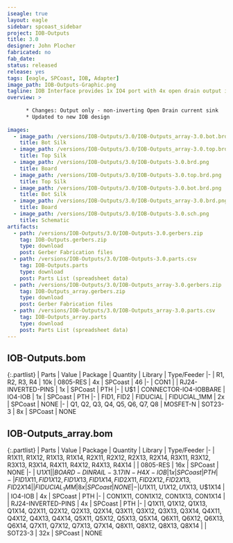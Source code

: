 ```yaml
---
iseagle: true
layout: eagle
sidebar: spcoast_sidebar
project: IOB-Outputs
title: 3.0
designer: John Plocher
fabricated: no
fab_date: 
status: released
release: yes
tags: [eagle, SPCoast, IOB, Adapter]
image_path: IOB-Outputs-Graphic.png
tagline: IOB Interface provides 1x IO4 port with 4x open drain output i/o lines.
overview: >
    
      * Changes: Output only - non-inverting Open Drain current sink
      * Updated to new IOB design
    
images:
  - image_path: /versions/IOB-Outputs/3.0/IOB-Outputs_array-3.0.bot.brd.png
    title: Bot Silk
  - image_path: /versions/IOB-Outputs/3.0/IOB-Outputs_array-3.0.top.brd.png
    title: Top Silk
  - image_path: /versions/IOB-Outputs/3.0/IOB-Outputs-3.0.brd.png
    title: Board
  - image_path: /versions/IOB-Outputs/3.0/IOB-Outputs-3.0.top.brd.png
    title: Top Silk
  - image_path: /versions/IOB-Outputs/3.0/IOB-Outputs-3.0.bot.brd.png
    title: Bot Silk
  - image_path: /versions/IOB-Outputs/3.0/IOB-Outputs_array-3.0.brd.png
    title: Board
  - image_path: /versions/IOB-Outputs/3.0/IOB-Outputs-3.0.sch.png
    title: Schematic
artifacts:
  - path: /versions/IOB-Outputs/3.0/IOB-Outputs-3.0.gerbers.zip
    tag: IOB-Outputs.gerbers.zip
    type: download
    post: Gerber Fabrication files
  - path: /versions/IOB-Outputs/3.0/IOB-Outputs-3.0.parts.csv
    tag: IOB-Outputs.parts
    type: download
    post: Parts List (spreadsheet data)
  - path: /versions/IOB-Outputs/3.0/IOB-Outputs_array-3.0.gerbers.zip
    tag: IOB-Outputs_array.gerbers.zip
    type: download
    post: Gerber Fabrication files
  - path: /versions/IOB-Outputs/3.0/IOB-Outputs_array-3.0.parts.csv
    tag: IOB-Outputs_array.parts
    type: download
    post: Parts List (spreadsheet data)
---
```


## IOB-Outputs.bom

{:.partlist}
| Parts | Value | Package | Quantity | Library | Type/Feeder
|-
| R1, R2, R3, R4 | 10k | 0805-RES | 4x | SPCoast | 46
|-
| CON1 |  | RJ24-INVERTED-PINS | 1x | SPCoast | PTH
|-
| U$1 | CONNECTOR-IO4-IOBBARE | IO4-IOB | 1x | SPCoast | PTH
|-
| FID1, FID2 | FIDUCIAL | FIDUCIAL_1MM | 2x | SPCoast | NONE
|-
| Q1, Q2, Q3, Q4, Q5, Q6, Q7, Q8 | MOSFET-N | SOT23-3 | 8x | SPCoast | NONE

## IOB-Outputs_array.bom

{:.partlist}
| Parts | Value | Package | Quantity | Library | Type/Feeder
|-
| R1X11, R1X12, R1X13, R1X14, R2X11, R2X12, R2X13, R2X14, R3X11, R3X12, R3X13, R3X14, R4X11, R4X12, R4X13, R4X14 |  | 0805-RES | 16x | SPCoast | NONE
|-
| U$1X1 |  | BOARD-DINRAIL-3.17IN-H4X-IOB | 1x | SPCoast | PTH
|-
| FID1X11, FID1X12, FID1X13, FID1X14, FID2X11, FID2X12, FID2X13, FID2X14 |  | FIDUCIAL_1MM | 8x | SPCoast | NONE
|-
| U$1X11, U$1X12, U$1X13, U$1X14 |  | IO4-IOB | 4x | SPCoast | PTH
|-
| CON1X11, CON1X12, CON1X13, CON1X14 |  | RJ24-INVERTED-PINS | 4x | SPCoast | PTH
|-
| Q1X11, Q1X12, Q1X13, Q1X14, Q2X11, Q2X12, Q2X13, Q2X14, Q3X11, Q3X12, Q3X13, Q3X14, Q4X11, Q4X12, Q4X13, Q4X14, Q5X11, Q5X12, Q5X13, Q5X14, Q6X11, Q6X12, Q6X13, Q6X14, Q7X11, Q7X12, Q7X13, Q7X14, Q8X11, Q8X12, Q8X13, Q8X14 |  | SOT23-3 | 32x | SPCoast | NONE
